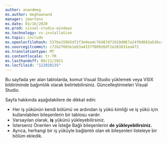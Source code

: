 ```yaml
---
author: anandmeg
ms.author: meghaanand
manager: jmartens
ms.date: 03/16/2020
ms.prod: visual-studio-windows
ms.technology: vs-installation
ms.topic: include
ms.openlocfilehash: 537be159b5df1f3e9ea4c76487d71919d067a24f0d683ab36ca195486bf9d4cd
ms.sourcegitcommit: c72b2f603e1eb3a4157f00926df2e263831ea472
ms.translationtype: MT
ms.contentlocale: tr-TR
ms.lasthandoff: 08/12/2021
ms.locfileid: "122028135"
---
```

Bu sayfada yer alan tablolarda, komut Visual Studio yüklemek veya VSIX bildiriminde bağımlılık olarak belirtebilirsiniz. Güncelleştirmeleri Visual Studio.

Sayfa hakkında aşağıdakilere de dikkat edin:

* Her iş yükünün kendi bölümü ve ardından iş yükü kimliği ve iş yükü için kullanılabilen bileşenlerin bir tablosu vardır.
* Varsayılan olarak, **iş** yükünü yükleyebilirsiniz.
* İsterseniz Önerilen ve İsteğe Bağlı bileşenlerini **de** **yükleyebilirsiniz.**
* Ayrıca, herhangi bir iş yüküyle bağlantılı olan ek bileşenleri listeleye bir bölüm ekledik.

